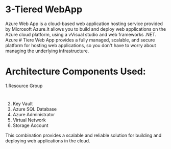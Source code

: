 # 3-Tiered WebApp
Azure Web App is a cloud-based web application hosting service provided by Microsoft Azure.It allows you to build and deploy web applications on the Azure cloud platform, using a vVisual studio and web frameworks  .NET. Azure # Tiere Web App provides a fully managed, scalable, and secure platform for hosting web applications, so you don't have to worry about managing the underlying infrastructure.

# Architecture Components Used:

 1.Resource Group
#
2. Key Vault
3. Azure SQL Database
4. Azure Administrator
5. Virtual Network
6. Storage Account

This combination provides a scalable and reliable solution for building and deploying web applications in the cloud.
